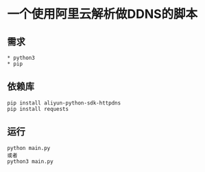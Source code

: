 # 一个使用阿里云解析做DDNS的脚本

## 需求

    * python3
    * pip

## 依赖库

    pip install aliyun-python-sdk-httpdns
    pip install requests

## 运行

    python main.py
    或者
    python3 main.py